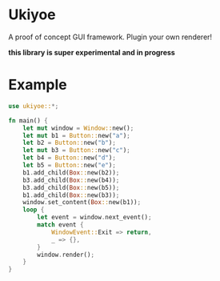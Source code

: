 # Ukiyoe

A proof of concept GUI framework.  Plugin your own renderer!

**this library is super experimental and in progress**

# Example

```rust
use ukiyoe::*;

fn main() {
    let mut window = Window::new();
    let mut b1 = Button::new("a");
    let b2 = Button::new("b");
    let mut b3 = Button::new("c");
    let b4 = Button::new("d");
    let b5 = Button::new("e");
    b1.add_child(Box::new(b2));
    b3.add_child(Box::new(b4));
    b3.add_child(Box::new(b5));
    b1.add_child(Box::new(b3));
    window.set_content(Box::new(b1));
    loop {
        let event = window.next_event();
        match event {
            WindowEvent::Exit => return,
            _ => {},
        }
        window.render();
    }
}
```
